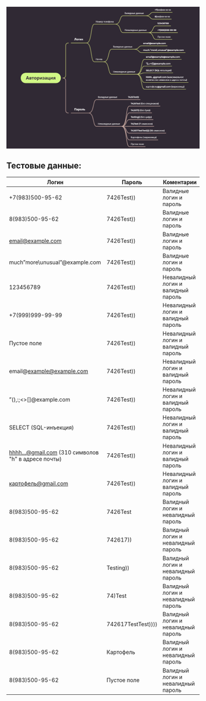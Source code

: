 ![<img src="/pics/sign_on.png" width="1200"/>](/pics/sign_on.png "Дерево")

## Тестовые данные:

| Логин | Пароль | Коментарии|
|-|-|-|
| +7(983)500-95-62 |7426Test))  |Валидные логин и пароль  |
| 8(983)500-95-62 |7426Test)) |Валидные логин и пароль |
| email@example.com |7426Test))  |Валидные логин и пароль  |
| much”more\unusual”@example.com |7426Test)) |Валидные логин и пароль  |
| 123456789 |7426Test))  |Невалидный логин и валидный пароль  |
| +7(999)999-99-99 |7426Test)) |Невалидный логин и валидный пароль  |
| Пустое поле |7426Test)) |Невалидный логин и валидный пароль  |
| email@example@example.com |7426Test))  |Невалидный логин и валидный пароль  |
| ”(),:;<>[\]@example.com|7426Test)) |Невалидный логин и валидный пароль  |
| SELECT (SQL-инъекция) |7426Test)) |Невалидный логин и валидный пароль  |
|hhhh...@gmail.com (310 символов "h" в адресе почты)|7426Test)) |Невалидный логин и валидный пароль  |
|картофель@gmail.com|7426Test)) |Невалидный логин и валидный пароль  |
| 8(983)500-95-62| 7426Test  |Валидный логин и невалидный пароль  |
| 8(983)500-95-62|742617)) |Валидный логин и невалидный пароль  |
|8(983)500-95-62 | Testing)) |Валидный логин и невалидный пароль  |
|8(983)500-95-62| 74)Test |Валидный логин и невалидный пароль  |
|8(983)500-95-62| 742617TestTest)))) |Валидный логин и невалидный пароль  |
|8(983)500-95-62| Картофель |Валидный логин и невалидный пароль  |
|8(983)500-95-62| Пустое поле |Валидный логин и невалидный пароль  |